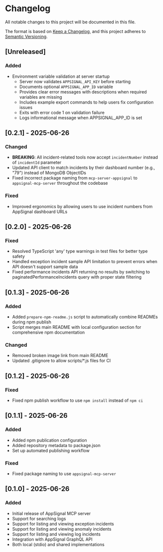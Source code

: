 # Changelog

All notable changes to this project will be documented in this file.

The format is based on [Keep a Changelog](https://keepachangelog.com/en/1.0.0/),
and this project adheres to [Semantic Versioning](https://semver.org/spec/v2.0.0.html).

## [Unreleased]

### Added

- Environment variable validation at server startup
  - Server now validates `APPSIGNAL_API_KEY` before starting
  - Documents optional `APPSIGNAL_APP_ID` variable
  - Provides clear error messages with descriptions when required variables are missing
  - Includes example export commands to help users fix configuration issues
  - Exits with error code 1 on validation failure
  - Logs informational message when APPSIGNAL_APP_ID is set

## [0.2.1] - 2025-06-26

### Changed

- **BREAKING**: All incident-related tools now accept `incidentNumber` instead of `incidentId` parameter
- Updated API client to match incidents by their dashboard number (e.g., "79") instead of MongoDB ObjectIDs
- Fixed incorrect package naming from `mcp-server-appsignal` to `appsignal-mcp-server` throughout the codebase

### Fixed

- Improved ergonomics by allowing users to use incident numbers from AppSignal dashboard URLs

## [0.2.0] - 2025-06-26

### Fixed

- Resolved TypeScript 'any' type warnings in test files for better type safety
- Handled exception incident sample API limitation to prevent errors when API doesn't support sample data
- Fixed performance incidents API returning no results by switching to paginatedPerformanceIncidents query with proper state filtering

## [0.1.3] - 2025-06-26

### Added

- Added `prepare-npm-readme.js` script to automatically combine READMEs during npm publish
- Script merges main README with local configuration section for comprehensive npm documentation

### Changed

- Removed broken image link from main README
- Updated .gitignore to allow scripts/\*.js files for CI

## [0.1.2] - 2025-06-26

### Fixed

- Fixed npm publish workflow to use `npm install` instead of `npm ci`

## [0.1.1] - 2025-06-26

### Added

- Added npm publication configuration
- Added repository metadata to package.json
- Set up automated publishing workflow

### Fixed

- Fixed package naming to use `appsignal-mcp-server`

## [0.1.0] - 2025-06-26

### Added

- Initial release of AppSignal MCP server
- Support for searching logs
- Support for listing and viewing exception incidents
- Support for listing and viewing anomaly incidents
- Support for listing and viewing log incidents
- Integration with AppSignal GraphQL API
- Both local (stdio) and shared implementations
